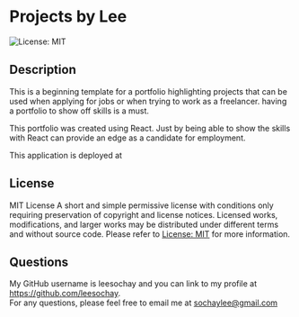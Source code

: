 # Projects by Lee
 ![License: MIT](https://img.shields.io/badge/License-MIT-yellow.svg)

## Description
This is a beginning template for a portfolio highlighting projects that can be used when applying for jobs or when trying to work as a freelancer. having a portfolio to show off skills is a must.

This portfolio was created using React. Just by being able to show the skills with React can provide an edge as a candidate for employment.

This application is deployed at 

## License
MIT License
A short and simple permissive license with conditions only requiring preservation of copyright and license notices. Licensed works, modifications, and larger works may be distributed under different terms and without source code. Please refer to [License: MIT](https://choosealicense.com/licenses/mit/) for more information.

## Questions
My GitHub username is leesochay and you can link to my profile at https://github.com/leesochay.  
For any questions, please feel free to email me at sochaylee@gmail.com
